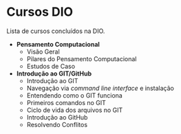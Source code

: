 # Cursos DIO
Lista de cursos concluídos na DIO.

- **Pensamento Computacional**
	- Visão Geral
	- Pilares do Pensamento Computacional
	- Estudos de Caso
- **Introdução ao GIT/GitHub**
	- Introdução ao GIT
	- Navegação via _command line interface_ e instalação
	- Entendendo como o GIT funciona
	- Primeiros comandos no GIT
	- Ciclo de vida dos arquivos no GIT
	- Introdução ao GitHub
	- Resolvendo Conflitos
